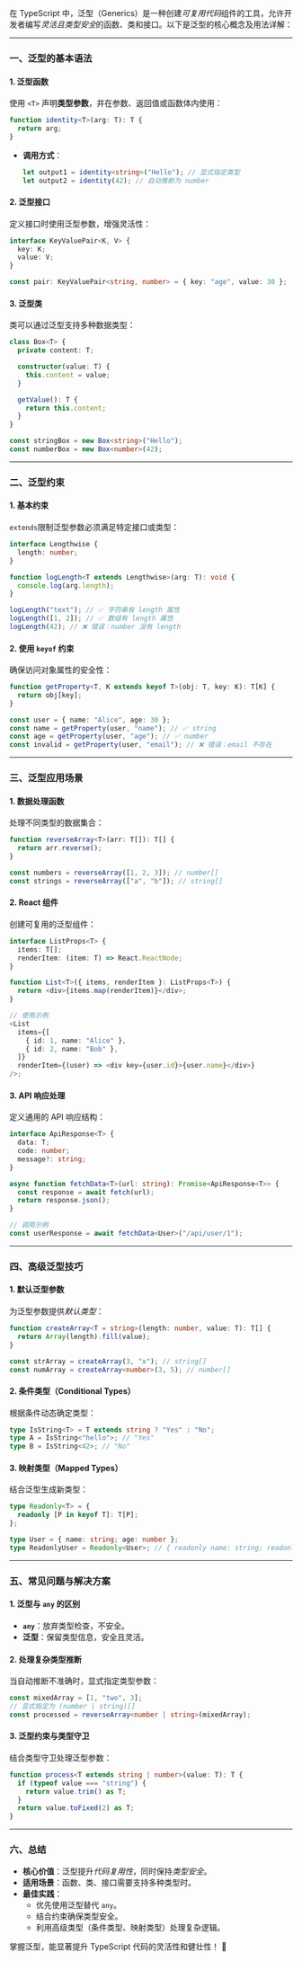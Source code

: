 
在 TypeScript 中，泛型（Generics）是一种创建*可复用代码*组件的工具，允许开发者编写*灵活且类型安全*的函数、类和接口。以下是泛型的核心概念及用法详解：

---

### 一、泛型的基本语法

#### 1. **泛型函数**

使用 `<T>` 声明**类型参数**，并在参数、返回值或函数体内使用：

```typescript
function identity<T>(arg: T): T {
  return arg;
}
```

- **调用方式**：
  ```typescript
  let output1 = identity<string>("Hello"); // 显式指定类型
  let output2 = identity(42); // 自动推断为 number
  ```

#### 2. **泛型接口**

定义接口时使用泛型参数，增强灵活性：

```typescript
interface KeyValuePair<K, V> {
  key: K;
  value: V;
}

const pair: KeyValuePair<string, number> = { key: "age", value: 30 };
```

#### 3. **泛型类**

类可以通过泛型支持多种数据类型：

```typescript
class Box<T> {
  private content: T;

  constructor(value: T) {
    this.content = value;
  }

  getValue(): T {
    return this.content;
  }
}

const stringBox = new Box<string>("Hello");
const numberBox = new Box<number>(42);
```

---

### 二、泛型约束

#### 1. **基本约束**

`extends`限制泛型参数必须满足特定接口或类型：

```typescript
interface Lengthwise {
  length: number;
}

function logLength<T extends Lengthwise>(arg: T): void {
  console.log(arg.length);
}

logLength("text"); // ✅ 字符串有 length 属性
logLength([1, 2]); // ✅ 数组有 length 属性
logLength(42); // ❌ 错误：number 没有 length
```

#### 2. **使用 `keyof` 约束**

确保访问对象属性的安全性：

```typescript
function getProperty<T, K extends keyof T>(obj: T, key: K): T[K] {
  return obj[key];
}

const user = { name: "Alice", age: 30 };
const name = getProperty(user, "name"); // ✅ string
const age = getProperty(user, "age"); // ✅ number
const invalid = getProperty(user, "email"); // ❌ 错误：email 不存在
```

---

### 三、泛型应用场景

#### 1. **数据处理函数**

处理不同类型的数据集合：

```typescript
function reverseArray<T>(arr: T[]): T[] {
  return arr.reverse();
}

const numbers = reverseArray([1, 2, 3]); // number[]
const strings = reverseArray(["a", "b"]); // string[]
```

#### 2. **React 组件**

创建可复用的泛型组件：

```typescript
interface ListProps<T> {
  items: T[];
  renderItem: (item: T) => React.ReactNode;
}

function List<T>({ items, renderItem }: ListProps<T>) {
  return <div>{items.map(renderItem)}</div>;
}

// 使用示例
<List
  items={[
    { id: 1, name: "Alice" },
    { id: 2, name: "Bob" },
  ]}
  renderItem={(user) => <div key={user.id}>{user.name}</div>}
/>;
```

#### 3. **API 响应处理**

定义通用的 API 响应结构：

```typescript
interface ApiResponse<T> {
  data: T;
  code: number;
  message?: string;
}

async function fetchData<T>(url: string): Promise<ApiResponse<T>> {
  const response = await fetch(url);
  return response.json();
}

// 调用示例
const userResponse = await fetchData<User>("/api/user/1");
```

---

### 四、高级泛型技巧

#### 1. **默认泛型参数**

为泛型参数提供*默认类型*：

```typescript
function createArray<T = string>(length: number, value: T): T[] {
  return Array(length).fill(value);
}

const strArray = createArray(3, "x"); // string[]
const numArray = createArray<number>(3, 5); // number[]
```

#### 2. **条件类型（Conditional Types）**

根据条件动态确定类型：

```typescript
type IsString<T> = T extends string ? "Yes" : "No";
type A = IsString<"hello">; // "Yes"
type B = IsString<42>; // "No"
```

#### 3. **映射类型（Mapped Types）**

结合泛型生成新类型：

```typescript
type Readonly<T> = {
  readonly [P in keyof T]: T[P];
};

type User = { name: string; age: number };
type ReadonlyUser = Readonly<User>; // { readonly name: string; readonly age: number }
```

---

### 五、常见问题与解决方案

#### 1. **泛型与 `any` 的区别**

- **`any`**：放弃类型检查，不安全。
- **泛型**：保留类型信息，安全且灵活。

#### 2. **处理复杂类型推断**

当自动推断不准确时，显式指定类型参数：

```typescript
const mixedArray = [1, "two", 3];
// 显式指定为 (number | string)[]
const processed = reverseArray<number | string>(mixedArray);
```

#### 3. **泛型约束与类型守卫**

结合类型守卫处理泛型参数：

```typescript
function process<T extends string | number>(value: T): T {
  if (typeof value === "string") {
    return value.trim() as T;
  }
  return value.toFixed(2) as T;
}
```

---

### 六、总结

- **核心价值**：泛型提升*代码复用性*，同时保持*类型安全*。
- **适用场景**：函数、类、接口需要支持多种类型时。
- **最佳实践**：
  - 优先使用泛型替代 `any`。
  - 结合约束确保类型安全。
  - 利用高级类型（条件类型、映射类型）处理复杂逻辑。

掌握泛型，能显著提升 TypeScript 代码的灵活性和健壮性！ 🚀
